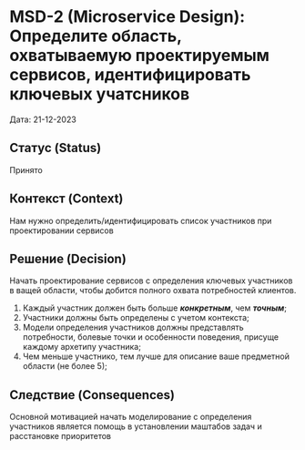 # MSD-2 (Microservice Design): Определите область, охватываемую проектируемым сервисов, идентифицировать ключевых учатсников

Дата: 21-12-2023

## Статус (Status)
Принято

## Контекст (Context)
Нам нужно определить/идентифицировать список участников при проектировании сервисов

## Решение (Decision)
Начать проектирование сервисов с определения ключевых участников в ващей области, чтобы добится полного охвата потребностей клиентов.
1. Каждый участник должен быть больше ***конкретным***, чем ***точным***;
2. Участники должны быть определены с учетом контекста;
3. Модели определения участников должны представлять потребности, болевые точки и особенности поведения, присуще каждому архетипу участника;
4. Чем меньше участнико, тем лучше для описание ваше предметной области (не более 5);

## Следствие (Consequences)
Основной мотивацией начать моделирование с определения участников является помощь в установлении маштабов задач и расстановке приоритетов
